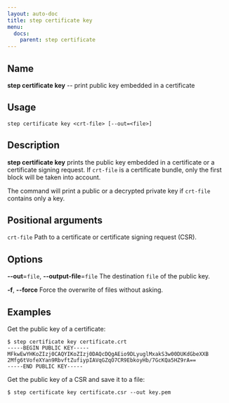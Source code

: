 ```yaml
---
layout: auto-doc
title: step certificate key
menu:
  docs:
    parent: step certificate
---
```


## Name
**step certificate key** -- print public key embedded in a certificate

## Usage

```raw
step certificate key <crt-file> [--out=<file>]
```

## Description

**step certificate key** prints the public key embedded in a certificate or 
a certificate signing request. If `crt-file` is a certificate bundle, only the
first block will be taken into account.

The command will print a public or a decrypted private key if `crt-file` 
contains only a key.

## Positional arguments

`crt-file`
Path to a certificate or certificate signing request (CSR).

## Options


**--out**=`file`, **--output-file**=`file`
The destination `file` of the public key.

**-f**, **--force**
Force the overwrite of files without asking.

## Examples

Get the public key of a certificate:
```shell
$ step certificate key certificate.crt
-----BEGIN PUBLIC KEY-----
MFkwEwYHKoZIzj0CAQYIKoZIzj0DAQcDQgAEio9DLyuglMxakS3w00DUKdGbeXXB
2Mfg6tVofeXYan9RbvftZufiypIAVqGZqO7CR9EbkoyHb/7GcKQa5HZ9rA==
-----END PUBLIC KEY-----
```

Get the public key of a CSR and save it to a file:
```shell
$ step certificate key certificate.csr --out key.pem
```

